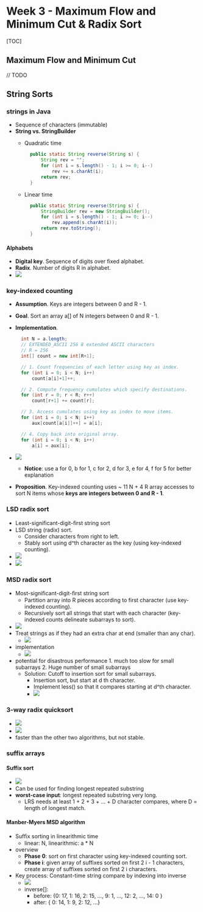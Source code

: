 # Week 3 - Maximum Flow and Minimum Cut & Radix Sort

\[TOC\]

## Maximum Flow and Minimum Cut

// TODO

## String Sorts

### strings in Java

* Sequence of characters \(immutable\)
* **String vs. StringBuilder**
  * Quadratic time

    ```java
      public static String reverse(String s) { 
          String rev = ""; 
          for (int i = s.length() - 1; i >= 0; i--) 
              rev += s.charAt(i); 
          return rev; 
      }
    ```

  * Linear time

    ```java
      public static String reverse(String s) { 
          StringBuilder rev = new StringBuilder(); 
          for (int i = s.length() - 1; i >= 0; i--) 
              rev.append(s.charAt(i)); 
          return rev.toString(); 
      }
    ```

#### Alphabets

* **Digital key**. Sequence of digits over fixed alphabet.
* **Radix**. Number of digits R in alphabet.
* ![](../.gitbook/assets/15448887466027.jpg)

### key-indexed counting

* **Assumption**. Keys are integers between 0 and R - 1.
* **Goal**. Sort an array a\[\] of N integers between 0 and R - 1.
* **Implementation**.

  ```java
    int N = a.length; 
    // EXTENDED_ASCII 256 8 extended ASCII characters
    // R = 256
    int[] count = new int[R+1];

    // 1. Count frequencies of each letter using key as index.
    for (int i = 0; i < N; i++) 
        count[a[i]+1]++;

    // 2. Compute frequency cumulates which specify destinations.
    for (int r = 0; r < R; r++) 
        count[r+1] += count[r];

    // 3. Access cumulates using key as index to move items.
    for (int i = 0; i < N; i++) 
        aux[count[a[i]]++] = a[i];

    // 4. Copy back into original array.
    for (int i = 0; i < N; i++) 
        a[i] = aux[i];
  ```

* ![](../.gitbook/assets/15448858115546.jpg)
  * **Notice**: use a for 0, b for 1, c for 2, d for 3, e for 4, f for 5 for better explanation
* **Proposition**. Key-indexed counting uses ~ 11 N + 4 R array accesses to sort N items whose **keys are integers between 0 and R - 1**.

### LSD radix sort

* Least-signiﬁcant-digit-ﬁrst string sort
* LSD string \(radix\) sort.
  * Consider characters from right to left.
  * Stably sort using d^th character as the key \(using key-indexed counting\).
* ![](../.gitbook/assets/15448869126850.jpg)
* ![](../.gitbook/assets/15448869555657.jpg)

### MSD radix sort

* Most-signiﬁcant-digit-ﬁrst string sort
  * Partition array into R pieces according to first character \(use key-indexed counting\).
  * Recursively sort all strings that start with each character \(key-indexed counts delineate subarrays to sort\).
* ![](../.gitbook/assets/15448897151405.jpg)
* Treat strings as if they had an extra char at end \(smaller than any char\).
  * ![](../.gitbook/assets/15448902155996.jpg)
* implementation
  * ![](../.gitbook/assets/15448902477272.jpg)
* potential for disastrous performance 1. much too slow for small subarrays 2. Huge number of small subarrays
  * Solution: Cutoff to insertion sort for small subarrays.
    * Insertion sort, but start at d th character.
    * Implement less\(\) so that it compares starting at d^th character.
    * ![](../.gitbook/assets/15448904528311.jpg)

### 3-way radix quicksort

* ![](../.gitbook/assets/15448912120387.jpg)
* ![](../.gitbook/assets/15448912217621.jpg)
* faster than the other two algorithms, but not stable.

### suffix arrays

#### Suffix sort

* ![](../.gitbook/assets/15449112141692.jpg)
* Can be used for finding longest repeated substring
* **worst-case input**: longest repeated substring very long.
  * LRS needs at least 1 + 2 + 3 + ... + D character compares, where D = length of longest match.

#### Manber-Myers MSD algorithm

* Sufﬁx sorting in linearithmic time
  * linear: N, linearithmic: a \* N
* overview
  * **Phase 0**: sort on first character using key-indexed counting sort. 
  * **Phase i**: given array of suffixes sorted on first 2 i - 1 characters, create array of suffixes sorted on first 2 i characters.
* Key process: Constant-time string compare by indexing into inverse
  * ![](../.gitbook/assets/15449115524274.jpg)
  * inverse\[\]:
    * before: {0: 17, 1: 16, 2: 15, ..., 9: 1, ..., 12: 2, ..., 14: 0 }
    * after: { 0: 14, 1: 9, 2: 12, ...}

